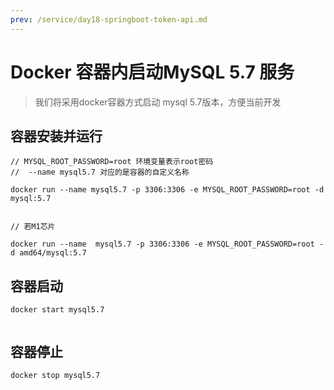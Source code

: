 ```yaml
---
prev: /service/day18-springboot-token-api.md
---
```

# Docker 容器内启动MySQL 5.7 服务


> 我们将采用docker容器方式启动 mysql 5.7版本，方便当前开发


## 容器安装并运行

```
// MYSQL_ROOT_PASSWORD=root 环境变量表示root密码
//  --name mysql5.7 对应的是容器的自定义名称

docker run --name mysql5.7 -p 3306:3306 -e MYSQL_ROOT_PASSWORD=root -d mysql:5.7


// 若M1芯片

docker run --name  mysql5.7 -p 3306:3306 -e MYSQL_ROOT_PASSWORD=root -d amd64/mysql:5.7

```


## 容器启动

```
docker start mysql5.7


```

## 容器停止


```
docker stop mysql5.7

```
